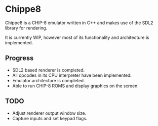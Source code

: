# Chippe8

Chippe8 is a CHIP-8 emulator written in C++ and makes use of the SDL2 library for rendering.

It is currently WIP, however most of its functionality and architecture is implemented.

## Progress

* SDL2 based renderer is completed.
* All opcodes in its CPU interpreter have been implemented.
* Emulator architecture is completed.
* Able to run CHIP-8 ROMS and display graphics on the screen.

## TODO

* Adjust renderer output window size.
* Capture inputs and set keypad flags.
